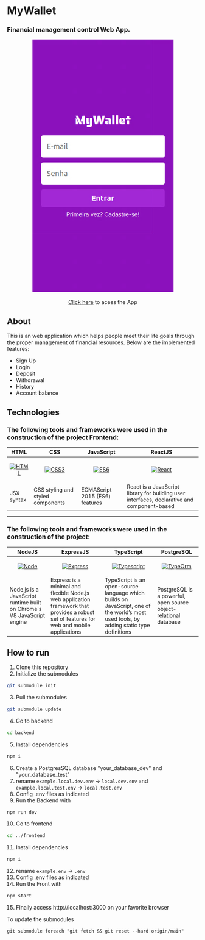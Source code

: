 # MyWallet

### Financial management control Web App.

<p align="center">
  <img src="https://github.com/RafaelBahiense/MyWallet-Front/blob/main/public/imgs/screenshot.png">
</p>

<p align="center">
   <a href="https://pokedex-nine-henna.vercel.app/">Click here</a> to acess the App
</p>

## About

This is an web application which helps people meet their life goals through the proper management of financial resources. Below are the implemented features:

- Sign Up
- Login
- Deposit
- Withdrawal
- History
- Account balance

## Technologies

### The following tools and frameworks were used in the construction of the project Frontend:

| HTML                                                                                                                 | CSS                                                                                                                                               | JavaScript                                                                                                             | ReactJS                                                                                                               |
| -------------------------------------------------------------------------------------------------------------------- | ------------------------------------------------------------------------------------------------------------------------------------------------- | ---------------------------------------------------------------------------------------------------------------------- | --------------------------------------------------------------------------------------------------------------------- |
| [<p align="center"><img alt="HTML" width="60px" src="https://static.cdnlogo.com/logos/h/90/html-5.svg" /></p>][html] | [<p align="center"><img alt="CSS3" width="60px" src="https://upload.wikimedia.org/wikipedia/commons/d/d5/CSS3_logo_and_wordmark.svg" /></p>][css] | [<p align="center"><img alt="ES6" width="60px" src="https://static.cdnlogo.com/logos/j/44/javascript.svg" /></p>][es6] | [<p align="center"><img alt="React" width="60px" src="https://static.cdnlogo.com/logos/r/63/react.svg" /></p>][react] |
| JSX syntax                                                                                                           | CSS styling and styled components                                                                                                                 | ECMAScript 2015 (ES6) features                                                                                         | React is a JavaScript library for building user interfaces, declarative and component-based                           |

---

### The following tools and frameworks were used in the construction of the project:

| NodeJS                                                                                                                    | ExpressJS                                                                                                                                  | TypeScript                                                                                                                              | PostgreSQL                                                                                                                                                                                       |
| ------------------------------------------------------------------------------------------------------------------------- | ------------------------------------------------------------------------------------------------------------------------------------------ | --------------------------------------------------------------------------------------------------------------------------------------- | ------------------------------------------------------------------------------------------------------------------------------------------------------------------------------------------------ |
| [<p align="center"><img alt="Node" width="70px" src="https://cdn.worldvectorlogo.com/logos/nodejs-icon.svg" /></p>][node] | [<p align="center"><img alt="Express" width="120px" src="https://cdn.worldvectorlogo.com/logos/express-109.svg" /></p>][express]           | [<p align="center"><img alt="Typescript" width="60px" src="https://static.cdnlogo.com/logos/t/96/typescript.svg" /></p>][typescript]    | [<p align="center"><img alt="TypeOrm" width="80px" src="https://upload.wikimedia.org/wikipedia/commons/thumb/2/29/Postgresql_elephant.svg/540px-Postgresql_elephant.svg.png" /></p>][postgresql] |
| Node.js is a JavaScript runtime built on Chrome's V8 JavaScript engine                                                    | Express is a minimal and flexible Node.js web application framework that provides a robust set of features for web and mobile applications | TypeScript is an open-source language which builds on JavaScript, one of the world’s most used tools, by adding static type definitions | PostgreSQL is a powerful, open source object-relational database                                                                                                                                 |

[html]: https://www.w3schools.com/html/
[css]: https://www.w3schools.com/css/
[es6]: https://262.ecma-international.org/6.0/
[react]: https://reactjs.org/
[node]: https://nodejs.org/en/
[express]: https://expressjs.com/
[typescript]: https://www.typescriptlang.org/
[postgresql]: https://www.postgresql.org/
[project repo]: https://github.com/RafaelBahiense/Pokedex

## How to run

1. Clone this repository
2. Initialize the submodules

```bash
git submodule init
```

3. Pull the submodules

```bash
git submodule update
```

4. Go to backend

```bash
cd backend
```

5. Install dependencies

```bash
npm i
```

6. Create a PostgresSQL database "your_database_dev" and "your_database_test"
7. rename `example.local.dev.env` -> `local.dev.env` and `example.local.test.env` -> `local.test.env`
8. Config .env files as indicated
9. Run the Backend with

```bash
npm run dev
```

10. Go to frontend

```bash
cd ../frontend
```

11. Install dependencies

```bash
npm i
```

12. rename `example.env` -> `.env`
13. Config .env files as indicated
14. Run the Front with

```bash
npm start
```

15. Finally access http://localhost:3000 on your favorite browser

To update the submodules

```
git submodule foreach "git fetch && git reset --hard origin/main"
```
